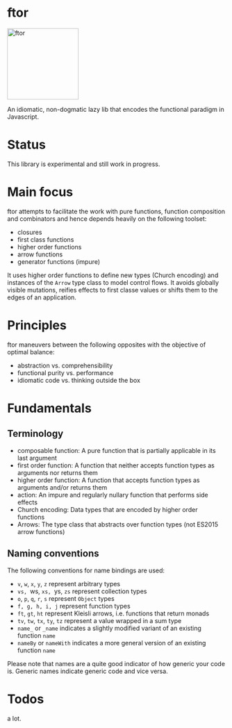 ftor
====

<img src="https://i.stack.imgur.com/UqCPm.png?s=328&g=1" width="164" height="164" alt="ftor">

An idiomatic, non-dogmatic lazy lib that encodes the functional paradigm in Javascript.

# Status

This library is experimental and still work in progress.

# Main focus

ftor attempts to facilitate the work with pure functions, function composition and combinators and hence depends heavily on the following toolset:

* closures
* first class functions
* higher order functions
* arrow functions
* generator functions (impure)

It uses higher order functions to define new types (Church encoding) and instances of the `Arrow` type class to model control flows. It avoids globally visible mutations, reifies effects to first classe values or shifts them to the edges of an application.

# Principles

ftor maneuvers between the following opposites with the objective of optimal balance:

* abstraction vs. comprehensibility
* functional purity vs. performance
* idiomatic code vs. thinking outside the box

# Fundamentals

## Terminology

* composable function: A pure function that is partially applicable in its last argument
* first order function: A function that neither accepts function types as arguments nor returns them
* higher order function: A function that accepts function types as arguments and/or returns them
* action: An impure and regularly nullary function that performs side effects
* Church encoding: Data types that are encoded by higher order functions
* Arrows: The type class that abstracts over function types (not ES2015 arrow functions)

## Naming conventions

The following conventions for name bindings are used:

* `v`, `w`, `x`, `y`, `z` represent arbitrary types
* `vs, `ws, `xs, `ys, `zs` represent collection types
* `o`, `p`, `q`, `r`, `s` represent `Object` types
* `f, g, h, i, j` represent function types
* `ft`, `gt`, `ht` represent Kleisli arrows, i.e. functions that return monads
* `tv`, `tw`, `tx`, `ty`, `tz` represent a value wrapped in a sum type
* `name_` or `_name` indicates a slightly modified variant of an existing function `name`
* `nameBy` or `nameWith` indicates a more general version of an existing function `name`

Please note that names are a quite good indicator of how generic your code is. Generic names indicate generic code and vice versa.

# Todos

a lot.